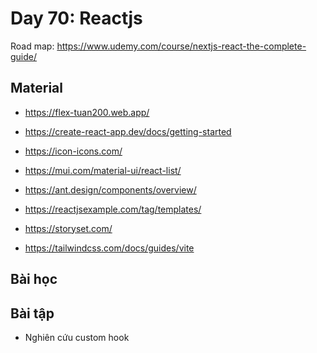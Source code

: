 # Day 70: Reactjs

Road map: https://www.udemy.com/course/nextjs-react-the-complete-guide/

## Material

- https://flex-tuan200.web.app/
- https://create-react-app.dev/docs/getting-started
- https://icon-icons.com/
- https://mui.com/material-ui/react-list/
- https://ant.design/components/overview/
- https://reactjsexample.com/tag/templates/
- https://storyset.com/

- https://tailwindcss.com/docs/guides/vite

## Bài học

## Bài tập

- Nghiên cứu custom hook